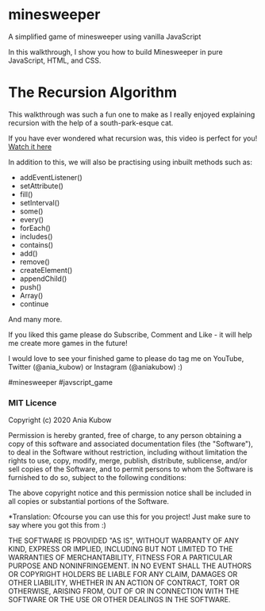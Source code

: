 # minesweeper
A simplified game of minesweeper using vanilla JavaScript


In this walkthrough, I show you how to build Minesweeper in pure JavaScript, HTML, and CSS. 

# The Recursion Algorithm

This walkthrough was such a fun one to make as I really enjoyed explaining recursion with the help of a south-park-esque cat.

If you have ever wondered what recursion was, this video is perfect for you! [Watch it here](https://www.youtube.com/watch?v=rxdGAKRndz8)

In addition to this, we will also be practising using inbuilt methods such as:

- addEventListener()
- setAttribute()
- fill()
- setInterval()
- some()
- every()
- forEach()
- includes()
- contains()
- add()
- remove()
- createElement()
- appendChild()
- push()
- Array()
- continue

And many more.

If you liked this game please do Subscribe, Comment and Like - it will help me create more games in the future!

I would love to see your finished game to please do tag me on YouTube, Twitter (@ania_kubow) or Instagram (@aniakubow) :)


#minesweeper
#javscript_game

### MIT Licence

Copyright (c) 2020 Ania Kubow

Permission is hereby granted, free of charge, to any person obtaining a copy of this software and associated documentation files (the "Software"), to deal in the Software without restriction, including without limitation the rights to use, copy, modify, merge, publish, distribute, sublicense, and/or sell copies of the Software, and to permit persons to whom the Software is furnished to do so, subject to the following conditions:

The above copyright notice and this permission notice shall be included in all copies or substantial portions of the Software.

*Translation: Ofcourse you can use this for you project! Just make sure to say where you got this from :)

THE SOFTWARE IS PROVIDED "AS IS", WITHOUT WARRANTY OF ANY KIND, EXPRESS OR IMPLIED, INCLUDING BUT NOT LIMITED TO THE WARRANTIES OF MERCHANTABILITY, FITNESS FOR A PARTICULAR PURPOSE AND NONINFRINGEMENT. IN NO EVENT SHALL THE AUTHORS OR COPYRIGHT HOLDERS BE LIABLE FOR ANY CLAIM, DAMAGES OR OTHER LIABILITY, WHETHER IN AN ACTION OF CONTRACT, TORT OR OTHERWISE, ARISING FROM, OUT OF OR IN CONNECTION WITH THE SOFTWARE OR THE USE OR OTHER DEALINGS IN THE SOFTWARE.
